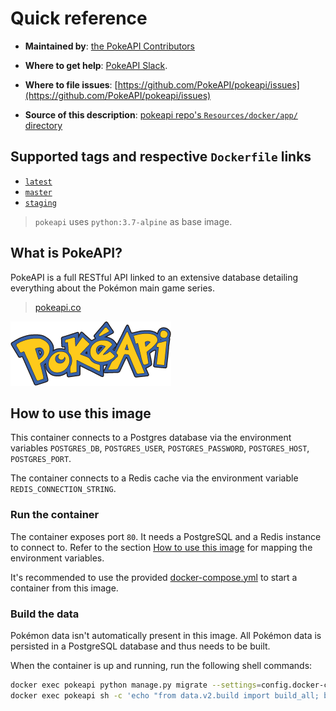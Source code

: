 # Quick reference

- **Maintained by**:
    [the PokeAPI Contributors](https://github.com/PokeAPI/pokeapi/graphs/contributors)

- **Where to get help**:
    [PokeAPI Slack](http://pokeapi.slack.com/).

- **Where to file issues**:
    [https://github.com/PokeAPI/pokeapi/issues](https://github.com/PokeAPI/pokeapi/issues)

- **Source of this description**:
    [pokeapi repo's `Resources/docker/app/` directory](https://github.com/PokeAPI/pokeapi/blob/master/Resources/docker/app/README.md)

## Supported tags and respective `Dockerfile` links

- [`latest`](https://github.com/PokeAPI/pokeapi/blob/master/Resources/docker/app/Dockerfile)
- [`master`](https://github.com/PokeAPI/pokeapi/blob/master/Resources/docker/app/Dockerfile)
- [`staging`](https://github.com/PokeAPI/pokeapi/blob/staging/Resources/docker/app/Dockerfile)

> `pokeapi` uses `python:3.7-alpine` as base image.

## What is PokeAPI?

PokeAPI is a full RESTful API linked to an extensive database detailing everything about the Pokémon main game series.

> [pokeapi.co](https://pokeapi.co/)

![logo](https://raw.githubusercontent.com/PokeAPI/media/master/logo/pokeapi_256.png)

## How to use this image

This container connects to a Postgres database via the environment variables `POSTGRES_DB`, `POSTGRES_USER`, `POSTGRES_PASSWORD`, `POSTGRES_HOST`, `POSTGRES_PORT`.

The container connects to a Redis cache via the environment variable `REDIS_CONNECTION_STRING`.

### Run the container

The container exposes port `80`. It needs a PostgreSQL and a Redis instance to connect to. Refer to the section [How to use this image](./how-to-use-this-image) for mapping the environment variables.

It's recommended to use the provided [docker-compose.yml](https://github.com/PokeAPI/pokeapi/blob/master/docker-compose.yml) to start a container from this image.

### Build the data

Pokémon data isn't automatically present in this image. All Pokémon data is persisted in a PostgreSQL database and thus needs to be built.

When the container is up and running, run the following shell commands:

```sh
docker exec pokeapi python manage.py migrate --settings=config.docker-compose
docker exec pokeapi sh -c 'echo "from data.v2.build import build_all; build_all()" | python manage.py shell --settings=config.docker-compose'
```
